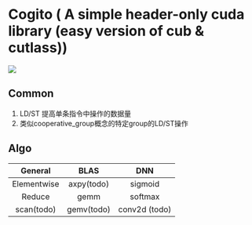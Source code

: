 # Cogito ( A simple header-only cuda library (easy version of cub & cutlass))

![](https://img.shields.io/github/workflow/status/sjfeng1999/cogito/release)


## Common

1. LD/ST 提高单条指令中操作的数据量
2. 类似cooperative_group概念的特定group的LD/ST操作

## Algo  

|   General           |       BLAS            |       DNN             |
|:-------------------:|:---------------------:|:---------------------:|
| Elementwise         |     axpy(todo)        |  sigmoid              |
| Reduce              |     gemm              |  softmax              |
| scan(todo)          |     gemv(todo)        | conv2d (todo)         |

